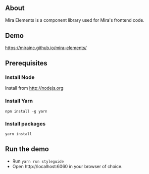 ## About
Mira Elements is a component library used for Mira's frontend code.

## Demo
https://mirainc.github.io/mira-elements/

## Prerequisites

### Install Node

Install from http://nodejs.org

### Install Yarn

```npm install -g yarn```

### Install packages

```yarn install```

## Run the demo

* Run `yarn run styleguide`
* Open http://localhost:6060 in your browser of choice.
